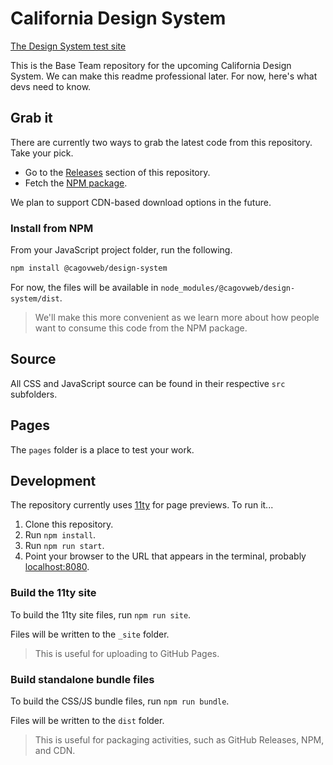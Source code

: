# California Design System

[The Design System test site](https://office-of-digital-services.github.io/California-Design-System/)

This is the Base Team repository for the upcoming California Design System. We can make this readme professional later. For now, here's what devs need to know.

## Grab it

There are currently two ways to grab the latest code from this repository. Take your pick.

- Go to the [Releases](https://github.com/Office-of-Digital-Services/California-Design-System/releases) section of this repository.
- Fetch the [NPM package](https://www.npmjs.com/package/@cagovweb/design-system).

We plan to support CDN-based download options in the future.

### Install from NPM

From your JavaScript project folder, run the following.

```bash
npm install @cagovweb/design-system
```

For now, the files will be available in `node_modules/@cagovweb/design-system/dist`. 

> We'll make this more convenient as we learn more about how people want to consume this code from the NPM package.

## Source

All CSS and JavaScript source can be found in their respective `src` subfolders.

## Pages

The `pages` folder is a place to test your work.

## Development

The repository currently uses [11ty](https://11ty.dev) for page previews. To run it...

1. Clone this repository.
2. Run `npm install`.
3. Run `npm run start`.
4. Point your browser to the URL that appears in the terminal, probably [localhost:8080](http://localhost:8080).

### Build the 11ty site

To build the 11ty site files, run `npm run site`.

Files will be written to the `_site` folder.

> This is useful for uploading to GitHub Pages.

### Build standalone bundle files

To build the CSS/JS bundle files, run `npm run bundle`. 

Files will be written to the `dist` folder.

> This is useful for packaging activities, such as GitHub Releases, NPM, and CDN.
